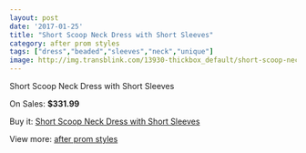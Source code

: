 ```yaml
---
layout: post
date: '2017-01-25'
title: "Short Scoop Neck Dress with Short Sleeves"
category: after prom styles
tags: ["dress","beaded","sleeves","neck","unique"]
image: http://img.transblink.com/13930-thickbox_default/short-scoop-neck-dress-with-short-sleeves.jpg
---
```

Short Scoop Neck Dress with Short Sleeves

On Sales: **$331.99**
<a href="https://www.transblink.com/en/after-prom-styles/4460-short-scoop-neck-dress-with-short-sleeves.html"><amp-img layout="responsive" width="600" height="600" src="//img.transblink.com/13930-thickbox_default/short-scoop-neck-dress-with-short-sleeves.jpg" alt="Short Scoop Neck Dress with Short Sleeves 0" /></a>
<a href="https://www.transblink.com/en/after-prom-styles/4460-short-scoop-neck-dress-with-short-sleeves.html"><amp-img layout="responsive" width="600" height="600" src="//img.transblink.com/13931-thickbox_default/short-scoop-neck-dress-with-short-sleeves.jpg" alt="Short Scoop Neck Dress with Short Sleeves 1" /></a>
<a href="https://www.transblink.com/en/after-prom-styles/4460-short-scoop-neck-dress-with-short-sleeves.html"><amp-img layout="responsive" width="600" height="600" src="//img.transblink.com/13932-thickbox_default/short-scoop-neck-dress-with-short-sleeves.jpg" alt="Short Scoop Neck Dress with Short Sleeves 2" /></a>

Buy it: [Short Scoop Neck Dress with Short Sleeves](https://www.transblink.com/en/after-prom-styles/4460-short-scoop-neck-dress-with-short-sleeves.html "Short Scoop Neck Dress with Short Sleeves")

View more: [after prom styles](https://www.transblink.com/en/55-after-prom-styles "after prom styles")